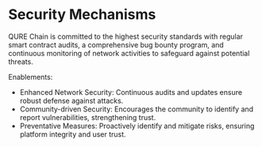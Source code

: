# Security Mechanisms

QURE Chain is committed to the highest security standards with regular smart contract audits, a comprehensive bug bounty program, and continuous monitoring of network activities to safeguard against potential threats.

Enablements:

* Enhanced Network Security: Continuous audits and updates ensure robust defense against attacks.
* Community-driven Security: Encourages the community to identify and report vulnerabilities, strengthening trust.
* Preventative Measures: Proactively identify and mitigate risks, ensuring platform integrity and user trust.
